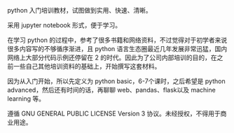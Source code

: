 
python 入门培训教材，试图做到实用、快速、清晰。

采用 jupyter notebook 形式，便于学习。

在学习 python 的过程中，参考了很多书籍和网络资料，不过觉得对于初学者来说很多内容写的不够循序渐进，且 python 语言生态圈最近几年发展非常迅猛，国内网络上大部分代码示例还停留在 2 的时代。因此为了公司内部培训的目的，在之前一些自己其他培训资料的基础上，开始撰写这套材料。

因为从入门开始，所以先定义为 python basic，6-7个课时，之后希望是 python advanced，然后还有时间的话，再聊聊 web、pandas、flask以及 machine learning 等。

遵循 GNU GENERAL PUBLIC LICENSE Version 3 协议。未经授权，不得用于商业用途。
